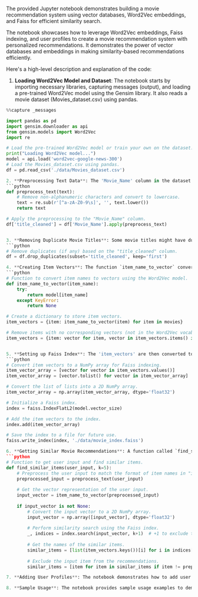 The provided Jupyter notebook demonstrates building a movie recommendation system using vector databases, Word2Vec embeddings, and Faiss for efficient similarity search. 

The notebook showcases how to leverage Word2Vec embeddings, Faiss indexing, and user profiles to create a movie recommendation system with personalized recommendations. It demonstrates the power of vector databases and embeddings in making similarity-based recommendations efficiently.

Here's a high-level description and explanation of the code:

1. **Loading Word2Vec Model and Dataset**: The notebook starts by importing necessary libraries, capturing messages (output), and loading a pre-trained Word2Vec model using the Gensim library. It also reads a movie dataset (Movies_dataset.csv) using pandas.
```python
%%capture _messages

import pandas as pd
import gensim.downloader as api
from gensim.models import Word2Vec
import re

# Load the pre-trained Word2Vec model or train your own on the dataset.
print("Loading Word2Vec model...")
model = api.load('word2vec-google-news-300')
# Load the Movies_dataset.csv using pandas.
df = pd.read_csv('./data/Movies_dataset.csv')

2. **Preprocessing Text Data**: The 'Movie_Name' column in the dataset contains movie titles that need to be preprocessed before using them as input to the Word2Vec model. The function `preprocess_text` is defined to remove non-alphanumeric characters and convert the text to lowercase. The cleaned movie titles are then stored in a new column called 'title_cleaned'.
```python
def preprocess_text(text):
    # Remove non-alphanumeric characters and convert to lowercase.
    text = re.sub(r'[^a-zA-Z0-9\s]', '', text.lower())
    return text

# Apply the preprocessing to the "Movie_Name" column.
df['title_cleaned'] = df['Movie_Name'].apply(preprocess_text)


3. **Removing Duplicate Movie Titles**: Some movie titles might have duplicates in the dataset. To ensure each movie is represented only once, duplicates are removed based on the 'title_cleaned' column.
```python
# Remove duplicates (if any) based on the "title_cleaned" column.
df = df.drop_duplicates(subset='title_cleaned', keep='first')

4. **Creating Item Vectors**: The function `item_name_to_vector` converts movie titles to their vector representations using the Word2Vec model. For each movie in the dataset, a dictionary 'item_vectors' is created, where the key is the movie title, and the value is its corresponding vector. Movie titles not found in the Word2Vec vocabulary are excluded from the 'item_vectors' dictionary.
```python
# Function to convert item names to vectors using the Word2Vec model.
def item_name_to_vector(item_name):
    try:
        return model[item_name]
    except KeyError:
        return None

# Create a dictionary to store item vectors.
item_vectors = {item: item_name_to_vector(item) for item in movies}

# Remove items with no corresponding vectors (not in the Word2Vec vocabulary).
item_vectors = {item: vector for item, vector in item_vectors.items() if vector is not None}


5. **Setting up Faiss Index**: The 'item_vectors' are then converted to a NumPy array, which is used to initialize a Faiss index with L2 (Euclidean) distance metric. The item vectors are added to the Faiss index, and the index is saved to a file for future use.
```python
# Convert item vectors to a NumPy array for Faiss indexing.
item_vector_array = [vector for vector in item_vectors.values()]
item_vector_array = [vector.tolist() for vector in item_vector_array]

# Convert the list of lists into a 2D NumPy array.
item_vector_array = np.array(item_vector_array, dtype='float32')

# Initialize a Faiss index.
index = faiss.IndexFlatL2(model.vector_size)

# Add the item vectors to the index.
index.add(item_vector_array)

# Save the index to a file for future use.
faiss.write_index(index, './data/movie_index.faiss')

6. **Getting Similar Movie Recommendations**: A function called `find_similar_items` is defined to get similar movie recommendations based on user input. Users can input their preferences or interests, and the function uses Faiss to find similar movies to the user's input. The similarity is based on the Word2Vec vectors of the movie titles. The function then displays the top-k similar movie recommendations.
```python
# Function to get user input and find similar items.
def find_similar_items(user_input, k=5):
    # Preprocess the user input to match the format of item names in "item_vectors".
    preprocessed_input = preprocess_text(user_input)
    
    # Get the vector representation of the user input.
    input_vector = item_name_to_vector(preprocessed_input)
    
    if input_vector is not None:
        # Convert the input vector to a 2D NumPy array.
        input_vector = np.array([input_vector], dtype='float32')
        
        # Perform similarity search using the Faiss index.
        _, indices = index.search(input_vector, k+1)  # +1 to exclude the input item itself from recommendations.
        
        # Get the names of the similar items.
        similar_items = [list(item_vectors.keys())[i] for i in indices[0]]
        
        # Exclude the input item from the recommendations.
        similar_items = [item for item in similar_items if item != preprocessed_input

7. **Adding User Profiles**: The notebook demonstrates how to add user profiles to make recommendations more personalized. A dictionary called 'user_profiles' is initialized to store liked items for each user. Functions `add_item_to_profile` and `get_user_recommendations` allow users to add items to their profiles and get personalized movie recommendations based on their profiles.

8. **Sample Usage**: The notebook provides sample usage examples to demonstrate how to use the recommendation system. It shows how to get recommendations for a general movie preference (using `find_similar_items`) and how to get personalized recommendations for a user (using `get_user_recommendations`) based on their liked movies.
